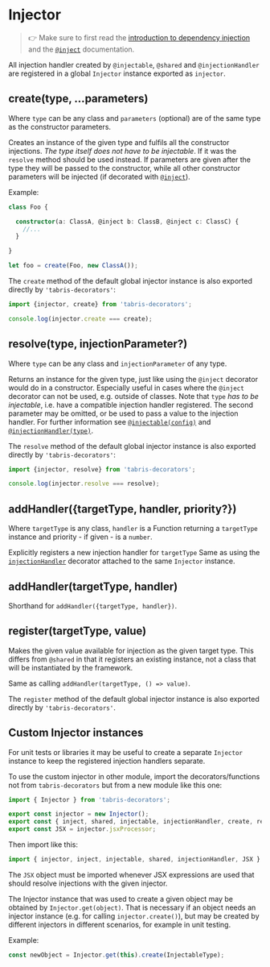 ---
---
# Injector

> :point_right: Make sure to first read the [introduction to dependency injection](./index.md) and the [`@inject`](./@inject.md) documentation.

All injection handler created by `@injectable`, `@shared` and `@injectionHandler` are registered in a global `Injector` instance exported as `injector`.

## create(type, ...parameters)

Where `type` can be any class and `parameters` (optional) are of the same type as the constructor parameters.

Creates an instance of the given type and fulfils all the constructor injections. *The type itself does not have to be injectable*. If it was the `resolve` method should be used instead. If parameters are given after the type they will be passed to the constructor, while all other constructor parameters will be injected (if decorated with [`@inject`](./@inject.md)).

Example:

```ts
class Foo {

  constructor(a: ClassA, @inject b: ClassB, @inject c: ClassC) {
    //...
  }

}

let foo = create(Foo, new ClassA());
```

The `create` method of the default global injector instance is also exported directly by `'tabris-decorators'`:

```ts
import {injector, create} from 'tabris-decorators';

console.log(injector.create === create);
```

## resolve(type, injectionParameter?)

Where `type` can be any class and `injectionParameter` of any type.

Returns an instance for the given type, just like using the `@inject` decorator would do in a constructor. Especially useful in cases where the `@inject` decorator can not be used, e.g. outside of classes. Note that `type` *has to be injectable*, i.e. have a compatible injection handler registered. The second parameter may be omitted, or be used to pass a value to the injection handler. For further information see [`@injectable(config)`](./@injectable.md) and [`@injectionHandler(type)`](./@injectionHandler.md).

The `resolve` method of the default global injector instance is also exported directly by `'tabris-decorators'`:

```ts
import {injector, resolve} from 'tabris-decorators';

console.log(injector.resolve === resolve);
```

## addHandler({targetType, handler, priority?})

Where `targetType` is any class, `handler` is a Function returning a `targetType` instance and priority - if given - is a `number`.

Explicitly registers a new injection handler for `targetType` Same as using the [`injectionHandler`](./@injectionHandler.md) decorator attached to the same `Injector` instance.

## addHandler(targetType, handler)

Shorthand for `addHandler({targetType, handler})`.

## register(targetType, value)

Makes the given value available for injection as the given target type. This differs from `@shared` in that it registers an existing instance, not a class that will be instantiated by the framework.

Same as calling `addHandler(targetType, () => value)`.

The `register` method of the default global injector instance is also exported directly by `'tabris-decorators'`.

## Custom Injector instances

For unit tests or libraries it may be useful to create a separate `Injector` instance to keep the registered injection handlers separate.

To use the custom injector in other module, import the decorators/functions not from `tabris-decorators` but from a new module like this one:

```ts
import { Injector } from 'tabris-decorators';

export const injector = new Injector();
export const { inject, shared, injectable, injectionHandler, create, resolve} = injector;
export const JSX = injector.jsxProcessor;
```

Then import like this:
```ts
import { injector, inject, injectable, shared, injectionHandler, JSX } from './customInjector';
```

The `JSX` object must be imported whenever JSX expressions are used that should resolve injections with the given injector.

The Injector instance that was used to create a given object may be obtained by `Injector.get(object)`. That is necessary if an object needs an injector instance (e.g. for calling `injector.create()`), but may be created by different injectors in different scenarios, for example in unit testing.

Example:

```js
const newObject = Injector.get(this).create(InjectableType);
```
